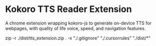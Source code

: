 # Kokoro TTS Reader Extension

A chrome extension wrapping kokoro-js to generate on-device TTS for webpages, with quality of life voice, speed, and navigation features.


zip -r ./dist/tts_extension.zip . -x "./.gitignore" "./.cursorrules" "./dist/*"